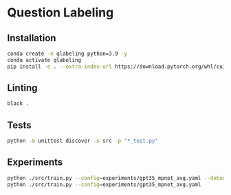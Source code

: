 # Question Labeling

## Installation

```sh
conda create -n qlabeling python=3.9 -y
conda activate qlabeling
pip install -e . --extra-index-url https://download.pytorch.org/whl/cu118
```

## Linting

```sh
black .
```

## Tests

```sh
python -m unittest discover -s src -p "*_test.py"
```

## Experiments

```sh
python ./src/train.py --config=experiments/gpt35_mpnet_avg.yaml --debug
python ./src/train.py --config=experiments/gpt35_mpnet_avg.yaml
```
